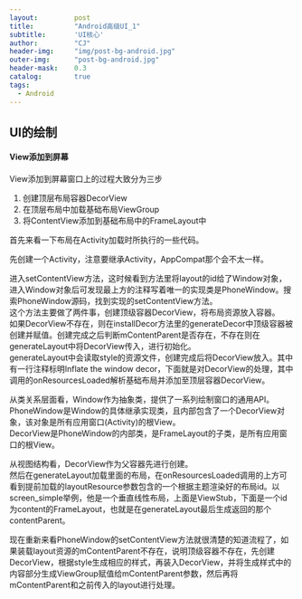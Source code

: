 ```yaml
---
layout: 		post
title: 			"Android高级UI_1"
subtitle: 		'UI核心'
author: 		"CJ"
header-img: 	"img/post-bg-android.jpg"
outer-img:		"post-bg-android.jpg"
header-mask: 	0.3
catalog: 		true
tags:
  - Android
---
```

## UI的绘制
#### View添加到屏幕
View添加到屏幕窗口上的过程大致分为三步  
1. 创建顶层布局容器DecorView  
2. 在顶层布局中加载基础布局ViewGroup
3. 将ContentView添加到基础布局中的FrameLayout中

首先来看一下布局在Activity加载时所执行的一些代码。  

先创建一个Activity，注意要继承Activity，AppCompat那个会不太一样。

进入setContentView方法，这时候看到方法里将layout的id给了Window对象，进入Window对象后可发现最上方的注释写着唯一的实现类是PhoneWindow。搜索PhoneWindow源码，找到实现的setContentView方法。  
这个方法主要做了两件事，创建顶级容器DecorView，将布局资源放入容器。  
如果DecorView不存在，则在installDecor方法里的generateDecor中顶级容器被创建并赋值。创建完成之后判断mContentParent是否存在，不存在则在generateLayout中将DecorView传入，进行初始化。   
generateLayout中会读取style的资源文件，创建完成后将DecorView放入。其中有一行注释标明Inflate the window decor，下面就是对DecorView的处理，其中调用的onResourcesLoaded解析基础布局并添加至顶层容器DecorView。

从类关系层面看，Window作为抽象类，提供了一系列绘制窗口的通用API。  
PhoneWindow是Window的具体继承实现类，且内部包含了一个DecorView对象，该对象是所有应用窗口(Activity)的根View。    
DecorView是PhoneWindow的内部类，是FrameLayout的子类，是所有应用窗口的根View。
  
从视图结构看，DecorView作为父容器先进行创建。  
然后在generateLayout加载里面的布局，在onResourcesLoaded调用的上方可看到提前加载的layoutResource参数包含的一个根据主题渲染好的布局id。以screen_simple举例，他是一个垂直线性布局，上面是ViewStub，下面是一个id为content的FrameLayout，也就是在generateLayout最后生成返回的那个contentParent。  

现在重新来看PhoneWindow的setContentView方法就很清楚的知道流程了，如果装载layout资源的mContentParent不存在，说明顶级容器不存在，先创建DecorView，根据style生成相应的样式，再装入DecorView，并将生成样式中的内容部分生成ViewGroup赋值给mContentParent参数，然后再将mContentParent和之前传入的layout进行处理。

#### 

